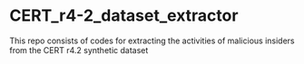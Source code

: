 # CERT_r4-2_dataset_extractor
This repo consists of codes for extracting the activities of malicious insiders from the CERT r4.2 synthetic dataset 
